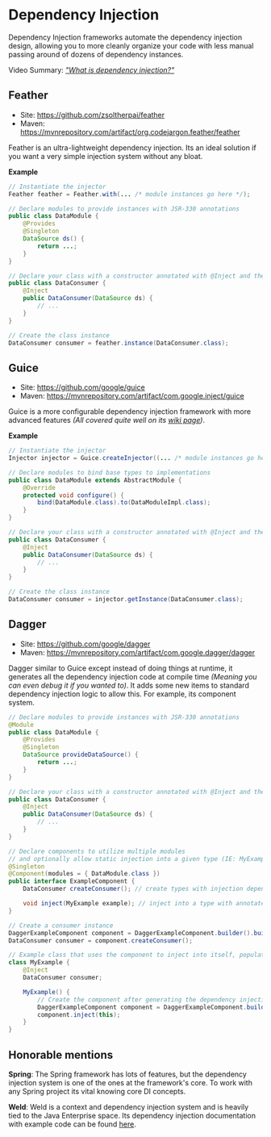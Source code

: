 # Dependency Injection

Dependency Injection frameworks automate the dependency injection design, allowing you to more cleanly organize your code with less manual passing around of dozens of dependency instances.

Video Summary: [_"What is dependency injection?"_](https://www.youtube.com/watch?v=ZZ_qek0hGkM)

## Feather

* Site: https://github.com/zsoltherpai/feather
* Maven: https://mvnrepository.com/artifact/org.codejargon.feather/feather

Feather is an ultra-lightweight dependency injection. Its an ideal solution if you want a very simple injection system without any bloat.

**Example**

```java
// Instantiate the injector
Feather feather = Feather.with(... /* module instances go here */);

// Declare modules to provide instances with JSR-330 annotations
public class DataModule {
    @Provides
    @Singleton
    DataSource ds() {
        return ...;
    }
}

// Declare your class with a constructor annotated with @Inject and the dependencies it uses
public class DataConsumer {
    @Inject 
    public DataConsumer(DataSource ds) {
        // ...
    }
}

// Create the class instance
DataConsumer consumer = feather.instance(DataConsumer.class);
```

## Guice

* Site: https://github.com/google/guice
* Maven: https://mvnrepository.com/artifact/com.google.inject/guice

Guice is a more configurable dependency injection framework with more advanced features _(All covered quite well on its [wiki page](https://github.com/google/guice/wiki))_.

**Example**

```java
// Instantiate the injector
Injector injector = Guice.createInjector((... /* module instances go here */);

// Declare modules to bind base types to implementations
public class DataModule extends AbstractModule {
    @Override
    protected void configure() {
        bind(DataModule.class).to(DataModuleImpl.class);
    }
}

// Declare your class with a constructor annotated with @Inject and the dependencies it uses
public class DataConsumer {
    @Inject 
    public DataConsumer(DataSource ds) {
        // ...
    }
}

// Create the class instance
DataConsumer consumer = injector.getInstance(DataConsumer.class);
```

## Dagger

* Site: https://github.com/google/dagger
* Maven: https://mvnrepository.com/artifact/com.google.dagger/dagger

Dagger similar to Guice except instead of doing things at runtime, it generates all the dependency injection code at compile time _(Meaning you can even debug it if you wanted to)_. It adds some new items to standard dependency injection logic to allow this. For example, its component system.

```java
// Declare modules to provide instances with JSR-330 annotations
@Module
public class DataModule {
    @Provides
    @Singleton
    DataSource provideDataSource() {
        return ...;
    }
}

// Declare your class with a constructor annotated with @Inject and the dependencies it uses
public class DataConsumer {
    @Inject 
    public DataConsumer(DataSource ds) {
        // ...
    }
}

// Declare components to utilize multiple modules 
// and optionally allow static injection into a given type (IE: MyExample)
@Singleton
@Component(modules = { DataModule.class })
public interface ExampleComponent {
    DataConsumer createConsumer(); // create types with injection dependencies

    void inject(MyExample example); // inject into a type with annotated fields
}

// Create a consumer instance
DaggerExampleComponent component = DaggerExampleComponent.builder().build();
DataConsumer consumer = component.createConsumer();

// Example class that uses the component to inject into itself, populating annotated field instances
class MyExample {
	@Inject
	DataConsumer consumer;

	MyExample() {
        // Create the component after generating the dependency injection code
    	DaggerExampleComponent component = DaggerExampleComponent.builder().build();
    	component.inject(this);
	}
}
```

## Honorable mentions

**Spring**: The Spring framework has lots of features, but the dependency injection system is one of the ones at the framework's core. To work with any Spring project its vital knowing core DI concepts.

**Weld**: Weld is a context and dependency injection system and  is heavily tied to the Java Enterprise space. Its dependency injection documentation with example code can be found [here](https://docs.jboss.org/weld/reference/latest/en-US/html/injection.html).